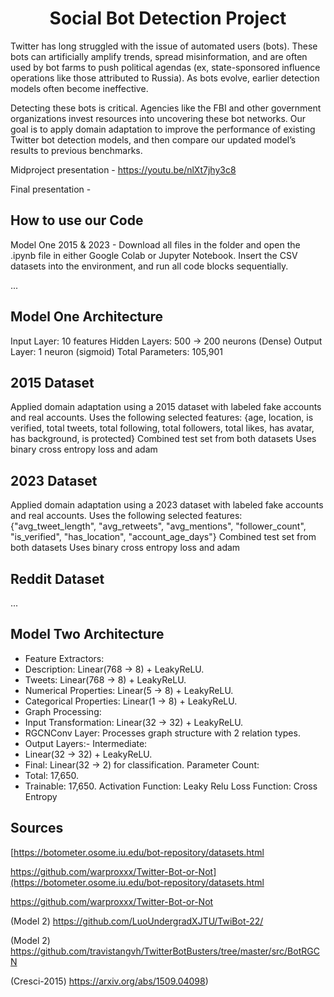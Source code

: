 <h1 align="center">Social Bot Detection Project</h1>

Twitter has long struggled with the issue of automated users (bots). These bots can artificially amplify trends, spread misinformation, and are often used by bot farms to push political agendas (ex, state-sponsored influence operations like those attributed to Russia). As bots evolve, earlier detection models often become ineffective.

Detecting these bots is critical. Agencies like the FBI and other government organizations invest resources into uncovering these bot networks. Our goal is to apply domain adaptation to improve the performance of existing Twitter bot detection models, and then compare our updated model’s results to previous benchmarks.

Midproject presentation - https://youtu.be/nlXt7jhy3c8

Final presentation - 

## How to use our Code
Model One 2015 & 2023 - Download all files in the folder and open the .ipynb file in either Google Colab or Jupyter Notebook. Insert the CSV datasets into the environment, and run all code blocks sequentially.

...

## Model One Architecture
Input Layer: 10 features
Hidden Layers: 500 → 200 neurons (Dense)
Output Layer: 1 neuron (sigmoid)
Total Parameters: 105,901

## 2015 Dataset
Applied domain adaptation using a 2015 dataset with labeled fake accounts and real accounts.
Uses the following selected features: {age, location, is verified, total tweets, total following, total followers, total likes, has avatar, has background, is protected}
Combined test set from both datasets
Uses binary cross entropy loss and adam

## 2023 Dataset
Applied domain adaptation using a 2023 dataset with labeled fake accounts and real accounts.
Uses the following selected features: {"avg_tweet_length", "avg_retweets", "avg_mentions", "follower_count", "is_verified", "has_location", "account_age_days"}
Combined test set from both datasets
Uses binary cross entropy loss and adam


## Reddit Dataset
...

## Model Two Architecture
- Feature Extractors:
- Description: Linear(768 → 8) + LeakyReLU.
- Tweets: Linear(768 → 8) + LeakyReLU.
- Numerical Properties: Linear(5 → 8) + LeakyReLU.
- Categorical Properties: Linear(1 → 8) + LeakyReLU.
- Graph Processing:
- Input Transformation: Linear(32 → 32) + LeakyReLU.
- RGCNConv Layer: Processes graph structure with 2 relation types.
- Output Layers:- Intermediate: 
- Linear(32 → 32) + LeakyReLU.
- Final: Linear(32 → 2) for classification.
Parameter Count:
- Total: 17,650.
- Trainable: 17,650.
Activation Function:
Leaky Relu
Loss Function:
Cross Entropy

## Sources
[https://botometer.osome.iu.edu/bot-repository/datasets.html

https://github.com/warproxxx/Twitter-Bot-or-Not](https://botometer.osome.iu.edu/bot-repository/datasets.html

https://github.com/warproxxx/Twitter-Bot-or-Not

(Model 2) https://github.com/LuoUndergradXJTU/TwiBot-22/

(Model 2) https://github.com/travistangvh/TwitterBotBusters/tree/master/src/BotRGCN

(Cresci-2015) https://arxiv.org/abs/1509.04098)
